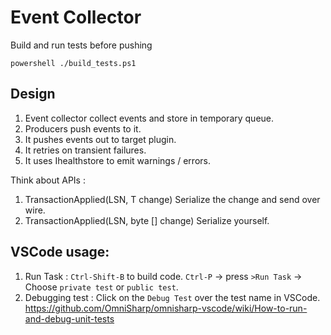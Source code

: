 # Event Collector

Build and run tests before pushing
```
powershell ./build_tests.ps1
```

## Design
1. Event collector collect events and store in temporary queue.
2. Producers push events to it.
3. It pushes events out to target plugin.
4. It retries on transient failures.
5. It uses Ihealthstore to emit warnings / errors.

Think about APIs :
1. TransactionApplied<T>(LSN, T change)
    Serialize the change and send over wire.
2. TransactionApplied(LSN, byte [] change)
    Serialize yourself.

## VSCode usage:
1. Run Task :
    `Ctrl-Shift-B` to build code.
    `Ctrl-P` -> press `>Run Task` -> Choose `private test` or `public test`.
2. Debugging test :
    Click on the `Debug Test` over the test name in VSCode.
    https://github.com/OmniSharp/omnisharp-vscode/wiki/How-to-run-and-debug-unit-tests
